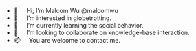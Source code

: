 - 👋  &nbsp; &nbsp; Hi, I’m Malcom Wu @malcomwu
- 👀  &nbsp; &nbsp; I’m interested in globetrotting.
- 🌱  &nbsp; &nbsp; I’m currently learning the social behavior.
- 💞️  &nbsp; &nbsp; I’m looking to collaborate on knowledge-base interaction.
- 📫  &nbsp; &nbsp; You are welcome to contact me.

<!---
malcomwu/malcomwu is a ✨ special ✨ repository because its `README.md` (this file) appears on your GitHub profile.
You can click the Preview link to take a look at your changes.
--->
